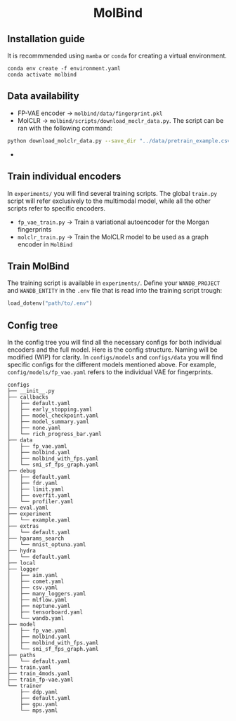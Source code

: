 <div align="center">

# MolBind

</div>

## Installation guide

It is recommmended using `mamba` or `conda` for creating a virtual environment.

```conda
conda env create -f environment.yaml
conda activate molbind
```

## Data availability

- FP-VAE encoder $\rightarrow$ `molbind/data/fingerprint.pkl`
- MolCLR $\rightarrow$ `molbind/scripts/download_moclr_data.py`. The script can be ran with the following command:

```bash
python download_molclr_data.py --save_dir "../data/pretrain_example.csv" --dataset_name "AdrianM0/molbind"
```

-

## Train individual encoders

In `experiments/` you will find several training scripts. The global `train.py` script will refer exclusively to the multimodal model, while all the other scripts refer to specific encoders.

- `fp_vae_train.py` $\rightarrow$ Train a variational autoencoder for the Morgan fingerprints
- `molclr_train.py` $\rightarrow$ Train the MolCLR model to be used as a graph encoder in `MolBind`

## Train MolBind

The training script is available in `experiments/`. Define your `WANDB_PROJECT` and `WANDB_ENTITY` in the `.env` file that is read into the training script trough:

```python
load_dotenv("path/to/.env")
```

## Config tree

In the config tree you will find all the necessary configs for both individual encoders and the full model. Here is the config structure. Naming will be modified (WIP) for clarity. In `configs/models` and `configs/data` you will find specific configs for the different models mentioned above. For example, `config/models/fp_vae.yaml` refers to the individual VAE for fingerprints.

```
configs
├── __init__.py
├── callbacks
│   ├── default.yaml
│   ├── early_stopping.yaml
│   ├── model_checkpoint.yaml
│   ├── model_summary.yaml
│   ├── none.yaml
│   └── rich_progress_bar.yaml
├── data
│   ├── fp_vae.yaml
│   ├── molbind.yaml
│   ├── molbind_with_fps.yaml
│   └── smi_sf_fps_graph.yaml
├── debug
│   ├── default.yaml
│   ├── fdr.yaml
│   ├── limit.yaml
│   ├── overfit.yaml
│   └── profiler.yaml
├── eval.yaml
├── experiment
│   └── example.yaml
├── extras
│   └── default.yaml
├── hparams_search
│   └── mnist_optuna.yaml
├── hydra
│   └── default.yaml
├── local
├── logger
│   ├── aim.yaml
│   ├── comet.yaml
│   ├── csv.yaml
│   ├── many_loggers.yaml
│   ├── mlflow.yaml
│   ├── neptune.yaml
│   ├── tensorboard.yaml
│   └── wandb.yaml
├── model
│   ├── fp_vae.yaml
│   ├── molbind.yaml
│   ├── molbind_with_fps.yaml
│   └── smi_sf_fps_graph.yaml
├── paths
│   └── default.yaml
├── train.yaml
├── train_4mods.yaml
├── train_fp-vae.yaml
└── trainer
    ├── ddp.yaml
    ├── default.yaml
    ├── gpu.yaml
    └── mps.yaml
```